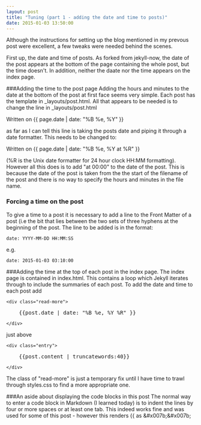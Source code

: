 ```yaml
---
layout: post
title: "Tuning (part 1 - adding the date and time to posts)"
date: 2015-01-03 13:50:00
---
```


Although the instructions for setting up the blog mentioned in my prevous post were excellent, a few tweaks were needed behind the scenes.

First up, the date and time of posts.  As forked from jekyll-now, the date of the post appears at the bottom of the page containing the whole post, but the time doesn't. In addition, neither the daate nor the time appears on the index page.

###Adding the time to the post page
Adding the hours and minutes to the date at the bottom of the post at first face seems very simple.  Each post has the template in _layouts/post.html.  All that appears to be needed is to change the line in _layouts/post.html

<div class="falseCode">Written on &#x007b;&#x007b;  page.date | date: "%B %e, %Y" &#x007d;&#x007d;</div>

as far as I can tell this line is taking the posts date and piping it through a date formatter.  This needs to be changed to:  

<div class="falseCode">Written on &#x007b;&#x007b; page.date | date: "%B %e, %Y at %R" &#x007d;&#x007d;</div> 

    

(%R is the Unix date formatter for 24 hour clock HH:MM formatting).  However all this does is to add "at 00:00" to the date of the post.  This is because the date of the post is taken from the the start of the filename of the post and there is no way to specify the hours and minutes in the file name.

### Forcing a time on the post
To give a time to a post it is necessary to add a line to the Front Matter of a post (i.e the bit that lies between the two sets of three hyphens at the beginning of the post.  The line to be added is in the format:

    date: YYYY-MM-DD HH:MM:SS

e.g.

    date: 2015-01-03 03:10:00

###Adding the time at the top of each post in the index page.
The index page is contained in index.html.  This contains a loop which Jekyll iterates through to include the summaries of each post.  To add the date and time to each post add

    <div class="read-more">
    
   <div class="falseCode"><pre>    &#x007b;&#x007b;post.date | date: "%B %e, %Y %R" &#x007d;&#x007d;</pre>

    </div>
        
just above

    <div class="entry">

<div class="falseCode"><pre>    &#x007b;&#x007b;post.content | truncatewords:40&#x007d;&#x007d;</pre></div>

    </div>
    
The class of "read-more" is just a temporary fix until I have time to trawl through styles.css to find a more appropriate one.

###An aside about displaying the code blocks in this post
The normal way to enter a code block in Markdown (I learned today) is to indent the lines by four or more spaces or at least one tab.  This indeed works fine and was used for some of this post - however this renders <span class="falseCode">&#x007b;&#x007b;</span> as <span class="falseCode">&amp;#x007b;&amp;#x007b;</span>
